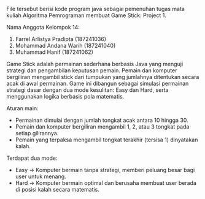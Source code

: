 File tersebut berisi kode program java sebagai pemenuhan tugas mata kuliah Algoritma Pemrograman membuat Game Stick: Project 1.

Nama Anggota Kelompok 14:
1. Farrel Arlistya Pradipta  (187241036)
2. Mohammad Andana Warih     (187241040)
3. Muhammad Hanif            (187241062)

Game Stick adalah permainan sederhana berbasis Java yang menguji strategi dan pengambilan keputusan pemain. Pemain dan komputer bergiliran mengambil stick dari tumpukan yang jumlahnya ditentukan secara acak di awal permainan. Game ini dibangun sebagai simulasi permainan strategi dasar dengan dua mode kesulitan: Easy dan Hard, serta menggunakan logika berbasis pola matematis.

Aturan main:
- Permainan dimulai dengan jumlah tongkat acak antara 10 hingga 30.
- Pemain dan komputer bergiliran mengambil 1, 2, atau 3 tongkat pada setiap gilirannya.
- Pemain yang terpaksa mengambil tongkat terakhir (tersisa 1) dinyatakan kalah.

Terdapat dua mode:
- Easy → Komputer bermain tanpa strategi, memberi peluang besar bagi user untuk menang.
- Hard → Komputer bermain optimal dan berusaha membuat user berada di posisi kalah secara matematis.
